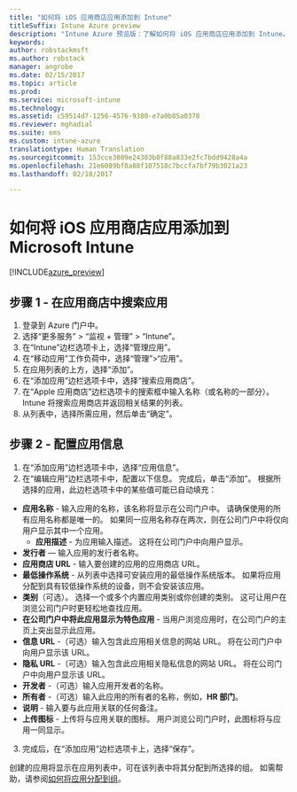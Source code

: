 ```yaml
---
title: "如何将 iOS 应用商店应用添加到 Intune"
titleSuffix: Intune Azure preview
description: "Intune Azure 预览版：了解如何将 iOS 应用商店应用添加到 Intune。"
keywords: 
author: robstackmsft
ms.author: robstack
manager: angrobe
ms.date: 02/15/2017
ms.topic: article
ms.prod: 
ms.service: microsoft-intune
ms.technology: 
ms.assetid: c59514d7-1256-4576-9380-e7a0b85a0378
ms.reviewer: mghadial
ms.suite: ems
ms.custom: intune-azure
translationtype: Human Translation
ms.sourcegitcommit: 153cce3809e24303b8f88a833e2fc7bdd9428a4a
ms.openlocfilehash: 21e6089bf8a88f107518c7bccfa7bf79b3021a23
ms.lasthandoff: 02/18/2017

---
```


# <a name="how-to-add-ios-store-apps-to-microsoft-intune"></a>如何将 iOS 应用商店应用添加到 Microsoft Intune

[!INCLUDE[azure_preview](../includes/azure_preview.md)]


## <a name="step-1---search-for-the-app-in-the-store"></a>步骤 1 - 在应用商店中搜索应用

1. 登录到 Azure 门户中。
2. 选择“更多服务” > “监视 + 管理” > “Intune”。
3. 在“Intune”边栏选项卡上，选择“管理应用”。
4. 在“移动应用”工作负荷中，选择“管理”>“应用”。
5. 在应用列表的上方，选择“添加”。
6. 在“添加应用”边栏选项卡中，选择“搜索应用商店”。
7. 在“Apple 应用商店”边栏选项卡的搜索框中输入名称（或名称的一部分）。 Intune 将搜索应用商店并返回相关结果的列表。
8. 从列表中，选择所需应用，然后单击“确定”。

## <a name="step-2---configure-app-information"></a>步骤 2 - 配置应用信息

1. 在“添加应用”边栏选项卡中，选择“应用信息”。
2. 在“编辑应用”边栏选项卡中，配置以下信息。 完成后，单击“添加”。 根据所选择的应用，此边栏选项卡中的某些值可能已自动填充：
- **应用名称** - 输入应用的名称，该名称将显示在公司门户中。 请确保使用的所有应用名称都是唯一的。 如果同一应用名称存在两次，则在公司门户中将仅向用户显示其中一个应用。
    - **应用描述** - 为应用输入描述。 这将在公司门户中向用户显示。
- **发行者** — 输入应用的发行者名称。
- **应用商店 URL** - 输入要创建的应用的应用商店 URL。
- **最低操作系统** - 从列表中选择可安装应用的最低操作系统版本。 如果将应用分配到具有较低操作系统的设备，则不会安装该应用。
- **类别**（可选）。 选择一个或多个内置应用类别或你创建的类别。 这可让用户在浏览公司门户时更轻松地查找应用。
- **在公司门户中将此应用显示为特色应用** - 当用户浏览应用时，在公司门户的主页上突出显示此应用。
- **信息 URL** -（可选）输入包含此应用相关信息的网站 URL。 将在公司门户中向用户显示该 URL。
- **隐私 URL** -（可选）输入包含此应用相关隐私信息的网站 URL。 将在公司门户中向用户显示该 URL。
- **开发者** -（可选）输入应用开发者的名称。
- **所有者** -（可选）输入此应用的所有者的名称，例如，**HR 部门**。
- **说明** - 输入要与此应用关联的任何备注。
- **上传图标** - 上传将与应用关联的图标。 用户浏览公司门户时，此图标将与应用一同显示。
3. 完成后，在“添加应用”边栏选项卡上，选择“保存”。

创建的应用将显示在应用列表中，可在该列表中将其分配到所选择的组。 如需帮助，请参阅[如何将应用分配到组](/intune-azure/manage-apps/deploy-apps)。
